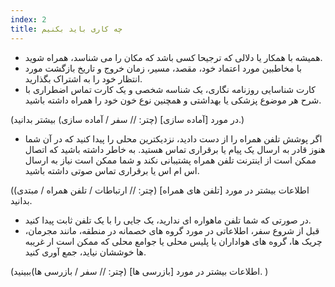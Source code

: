 ```yaml
---
index: 2
title: چه کاری باید بکنیم
---
```

* همیشه با همکار یا دلالی که ترجیحا کسی باشد که مکان را می شناسد، همراه شوید.
* با مخاطبین مورد اعتماد خود، مقصد، مسیر، زمان خروج و تاریخ بازگشت مورد انتظار خود را به اشتراک بگذارید.
* کارت شناسایی روزنامه نگاری، یک شناسه شخصی و یک کارت تماس اضطراری با شرح هر موضوع پزشکی یا بهداشتی و همچنین نوع خون خود را همراه داشته باشید.

(در مورد [آماده سازی] (چتر: // سفر / آماده سازی) بیشتر بدانید.)

* اگر پوشش تلفن همراه را از دست دادید، نزدیکترین محلی را پیدا کنید که در آن شما هنوز قادر به ارسال یک پیام یا برقراری تماس هستید. به خاطر داشته باشید که اتصال ممکن است از اینترنت تلفن همراه پشتیبانی نکند و شما ممکن است نیاز به ارسال اس ام اس یا برقراری تماس صوتی داشته باشید.

(اطلاعات بیشتر در مورد [تلفن های همراه] (چتر: // ارتباطات / تلفن همراه / مبتدی) بدانید.

* در صورتی که شما تلفن ماهواره ای ندارید، یک جایی را با یک تلفن ثابت پیدا کنید.
* قبل از شروع سفر، اطلاعاتی در مورد گروه های خصمانه در منطقه، مانند مجرمان، چریک ها، گروه های هواداران یا پلیس محلی یا جوامع محلی که ممکن است ار غریبه ها خوششان نیاید، جمع آوری کنید.

(اطلاعات بیشتر در مورد [بازرسی ها] (چتر: // سفر / بازرسی ها)ببینید. )